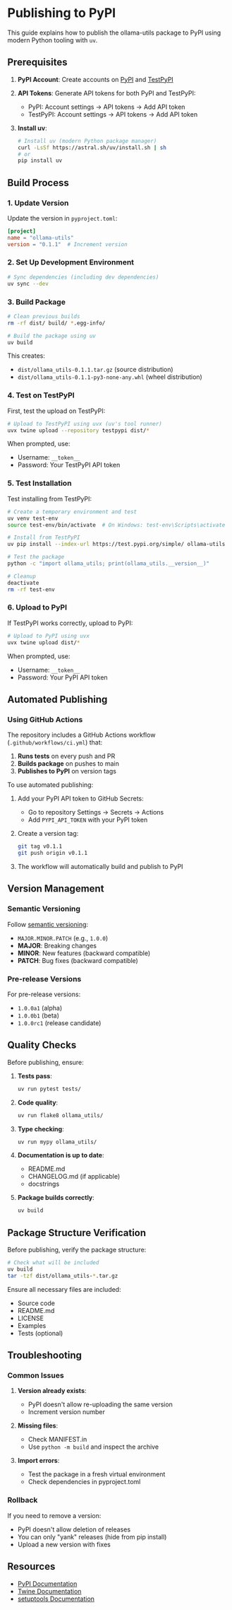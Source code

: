 # Publishing to PyPI

This guide explains how to publish the ollama-utils package to PyPI using modern Python tooling with `uv`.

## Prerequisites

1. **PyPI Account**: Create accounts on [PyPI](https://pypi.org) and [TestPyPI](https://test.pypi.org)

2. **API Tokens**: Generate API tokens for both PyPI and TestPyPI:
   - PyPI: Account settings → API tokens → Add API token
   - TestPyPI: Account settings → API tokens → Add API token

3. **Install uv**: 
   ```bash
   # Install uv (modern Python package manager)
   curl -LsSf https://astral.sh/uv/install.sh | sh
   # or
   pip install uv
   ```

## Build Process

### 1. Update Version

Update the version in `pyproject.toml`:
```toml
[project]
name = "ollama-utils"
version = "0.1.1"  # Increment version
```

### 2. Set Up Development Environment

```bash
# Sync dependencies (including dev dependencies)
uv sync --dev
```

### 3. Build Package

```bash
# Clean previous builds
rm -rf dist/ build/ *.egg-info/

# Build the package using uv
uv build
```

This creates:
- `dist/ollama_utils-0.1.1.tar.gz` (source distribution)
- `dist/ollama_utils-0.1.1-py3-none-any.whl` (wheel distribution)

### 4. Test on TestPyPI

First, test the upload on TestPyPI:

```bash
# Upload to TestPyPI using uvx (uv's tool runner)
uvx twine upload --repository testpypi dist/*
```

When prompted, use:
- Username: `__token__`
- Password: Your TestPyPI API token

### 5. Test Installation

Test installing from TestPyPI:

```bash
# Create a temporary environment and test
uv venv test-env
source test-env/bin/activate  # On Windows: test-env\Scripts\activate

# Install from TestPyPI
uv pip install --index-url https://test.pypi.org/simple/ ollama-utils

# Test the package
python -c "import ollama_utils; print(ollama_utils.__version__)"

# Cleanup
deactivate
rm -rf test-env
```

### 6. Upload to PyPI

If TestPyPI works correctly, upload to PyPI:

```bash
# Upload to PyPI using uvx
uvx twine upload dist/*
```

When prompted, use:
- Username: `__token__`
- Password: Your PyPI API token

## Automated Publishing

### Using GitHub Actions

The repository includes a GitHub Actions workflow (`.github/workflows/ci.yml`) that:

1. **Runs tests** on every push and PR
2. **Builds package** on pushes to main
3. **Publishes to PyPI** on version tags

To use automated publishing:

1. Add your PyPI API token to GitHub Secrets:
   - Go to repository Settings → Secrets → Actions
   - Add `PYPI_API_TOKEN` with your PyPI token

2. Create a version tag:
   ```bash
   git tag v0.1.1
   git push origin v0.1.1
   ```

3. The workflow will automatically build and publish to PyPI

## Version Management

### Semantic Versioning

Follow [semantic versioning](https://semver.org/):
- `MAJOR.MINOR.PATCH` (e.g., `1.0.0`)
- **MAJOR**: Breaking changes
- **MINOR**: New features (backward compatible)
- **PATCH**: Bug fixes (backward compatible)

### Pre-release Versions

For pre-release versions:
- `1.0.0a1` (alpha)
- `1.0.0b1` (beta)
- `1.0.0rc1` (release candidate)

## Quality Checks

Before publishing, ensure:

1. **Tests pass**:
   ```bash
   uv run pytest tests/
   ```

2. **Code quality**:
   ```bash
   uv run flake8 ollama_utils/
   ```

3. **Type checking**:
   ```bash
   uv run mypy ollama_utils/
   ```

4. **Documentation is up to date**:
   - README.md
   - CHANGELOG.md (if applicable)
   - docstrings

5. **Package builds correctly**:
   ```bash
   uv build
   ```

## Package Structure Verification

Before publishing, verify the package structure:

```bash
# Check what will be included
uv build
tar -tzf dist/ollama_utils-*.tar.gz
```

Ensure all necessary files are included:
- Source code
- README.md
- LICENSE
- Examples
- Tests (optional)

## Troubleshooting

### Common Issues

1. **Version already exists**: 
   - PyPI doesn't allow re-uploading the same version
   - Increment version number

2. **Missing files**:
   - Check MANIFEST.in
   - Use `python -m build` and inspect the archive

3. **Import errors**:
   - Test the package in a fresh virtual environment
   - Check dependencies in pyproject.toml

### Rollback

If you need to remove a version:
- PyPI doesn't allow deletion of releases
- You can only "yank" releases (hide from pip install)
- Upload a new version with fixes

## Resources

- [PyPI Documentation](https://packaging.python.org/)
- [Twine Documentation](https://twine.readthedocs.io/)
- [setuptools Documentation](https://setuptools.pypa.io/)